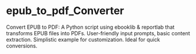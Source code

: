 # epub_to_pdf_Converter
Convert EPUB to PDF: A Python script using ebooklib &amp; reportlab that transforms EPUB files into PDFs. User-friendly input prompts, basic content extraction. Simplistic example for customization. Ideal for quick conversions.
